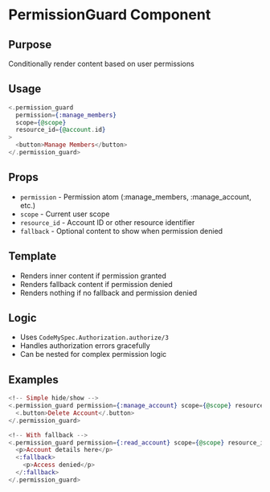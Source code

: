 # PermissionGuard Component

## Purpose
Conditionally render content based on user permissions

## Usage
```heex
<.permission_guard 
  permission={:manage_members}
  scope={@scope}
  resource_id={@account.id}
>
  <button>Manage Members</button>
</.permission_guard>
```

## Props
- `permission` - Permission atom (:manage_members, :manage_account, etc.)
- `scope` - Current user scope
- `resource_id` - Account ID or other resource identifier
- `fallback` - Optional content to show when permission denied

## Template
- Renders inner content if permission granted
- Renders fallback content if permission denied
- Renders nothing if no fallback and permission denied

## Logic
- Uses `CodeMySpec.Authorization.authorize/3`
- Handles authorization errors gracefully
- Can be nested for complex permission logic

## Examples
```heex
<!-- Simple hide/show -->
<.permission_guard permission={:manage_account} scope={@scope} resource_id={@account.id}>
  <.button>Delete Account</.button>
</.permission_guard>

<!-- With fallback -->
<.permission_guard permission={:read_account} scope={@scope} resource_id={@account.id}>
  <p>Account details here</p>
  <:fallback>
    <p>Access denied</p>
  </:fallback>
</.permission_guard>
```